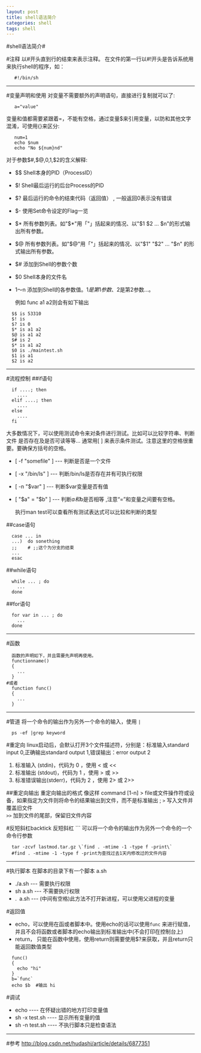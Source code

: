 ```yaml
---
layout: post
title: shell语法简介
categories: shell
tags: shell
---
```


#shell语法简介#
   
#注释
  以#开头直到行的结束来表示注释。
  在文件的第一行以#!开头是告诉系统用来执行shell的程序，如：  
```shell
   #!/bin/sh
```

-----

#变量声明和使用
  对变量不需要额外的声明语句，直接进行复制就可以了:  
```shell
   a="value"
```  
   变量和值都需要紧跟着=，不能有空格，通过变量$来引用变量，以防和其他文字混淆，可使用{}来区分:  
```shell
   num=1
   echo $num
   echo "No ${num}nd"
```

  对于参数$#,$@,$0,$1,$2的含义解释: 

* $$ Shell本身的PID（ProcessID） 
* $! Shell最后运行的后台Process的PID 
* $? 最后运行的命令的结束代码（返回值） , 一般返回0表示没有错误
* $- 使用Set命令设定的Flag一览 
* $* 所有参数列表。如"$*"用「"」括起来的情况、以"$1 $2 … $n"的形式输出所有参数。 
* $@ 所有参数列表。如"$@"用「"」括起来的情况、以"$1" "$2" … "$n" 的形式输出所有参数。 
* $# 添加到Shell的参数个数 
* $0 Shell本身的文件名 
* $1～$n 添加到Shell的各参数值。$1是第1参数、$2是第2参数…。 
  
  例如 func a1 a2则会有如下输出
```shell
  $$ is 53310
  $! is 
  $? is 0
  $* is a1 a2
  $@ is a1 a2
  $# is 2
  $* is a1 a2
  $0 is ./maintest.sh
  $1 is a1
  $2 is a2
``` 
-----

#流程控制
##if语句
```shell
  if ....; then 
    .... 
  elif ....; then 
    .... 
  else 
    .... 
  fi
```
   
  大多数情况下，可以使用测试命令来对条件进行测试。比如可以比较字符串、判断文件
是否存在及是否可读等等… 
  通常用[ ] 来表示条件测试。注意这里的空格很重要。要确保方括号的空格。 

* [ -f "somefile" ] --- 判断是否是一个文件 
* [ -x "/bin/ls" ] --- 判断/bin/ls是否存在并有可执行权限 
* [ -n "$var" ] --- 判断$var变量是否有值 
* [ "$a" = "$b" ] --- 判断$a和$b是否相等 ,注意“=”和变量之间要有空格。

  执行man test可以查看所有测试表达式可以比较和判断的类型

##case语句
```shell
  case ... in
  ...)  do sonething
  ;;    # ;;这个为分支的结束
  ...
  esac
```

##while语句
```shell
  while ... ; do
    ...
  done
```

##for语句
```shell
  for var in ... ; do
    ...
  done
```

-----

#函数
```shell
  函数的声明如下，并且需要先声明再使用。
  functionname()
  {
    ...
  }
#或者
  function func()
  {
    ...
  }
```

-----

#管道
  将一个命令的输出作为另外一个命令的输入，使用 `|`

```shell
  ps -ef |grep keyword
```

#重定向
  linux启动后，会默认打开3个文件描述符，分别是：标准输入standard input 0,正确输出standard output 1,错误输出：error output 2
   
1. 标准输入   (stdin)，代码为 0 ，使用 < 或 << 
2. 标准输出   (stdout)，代码为 1 ，使用 > 或 >>
3. 标准错误输出(stderr)，代码为 2 ，使用 2> 或 2>>

##重定向输出
  重定向输出的格式 像这样 command [1-n] > file或文件操作符或设备，如果指定为文件则将命令的结果输出到文件，而不是标准输出 ;
  `>` 写入文件并覆盖旧文件   
  `>>` 加到文件的尾部，保留旧文件内容

#反短斜杠backtick
  反短斜杠 ``` 可以将一个命令的输出作为另外一个命令的一个命令行参数
  
```shell
  tar -zcvf lastmod.tar.gz \`find . -mtime -1 -type f -print\`
  #find . -mtime -1 -type f -print为查找过去1天内修改过的文件内容
```

-----

#执行脚本
  在脚本的目录下有一个脚本 a.sh
* ./a.sh --- 需要执行权限 
* sh a.sh --- 不需要执行权限
* .` `a.sh  --- (中间有空格)此方法不打开新进程，可以使用父进程的变量
   
#返回值
* echo，可以使用在函或者脚本中。使用echo的话可以使用```func``` 来进行赋值，并且不会将函数或者脚本的echo输出到标准输出中(不会打印在控制台上)
* return， 只能在函数中使用，使用return则需要使用$?来获取，并且return只能返回数值类型
   
```shell
  func()
  {
    echo "hi"
  }
  b=`func`
  echo $b  #输出 hi
```
   
#调试
* echo          ---- 在怀疑出错的地方打印变量值
* sh -x test.sh ---- 显示所有变量的值
* sh -n test.sh ---- 不执行脚本只是检查语法

-----
#参考
<http://blog.csdn.net/hudashi/article/details/6877351>